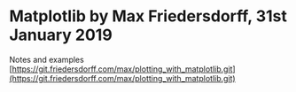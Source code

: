 
# Matplotlib by Max Friedersdorff, 31st January 2019

Notes and examples [https://git.friedersdorff.com/max/plotting_with_matplotlib.git](https://git.friedersdorff.com/max/plotting_with_matplotlib.git)

